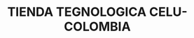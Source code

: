 ---
title: "TIENDA TEGNOLOGICA CELU-COLOMBIA"
url: /socorro/tienda-tegnologica-celu-colombia/
shop: Handy
---